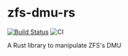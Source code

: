 # zfs-dmu-rs

[![Build Status](https://travis-ci.org/PierreZ/zfs-dmu-rs.svg?branch=master)](https://travis-ci.org/PierreZ/zfs-dmu-rs)
![CI](https://github.com/PierreZ/zfs-dmu-rs/workflows/build/badge.svg)

A Rust library to manipulate ZFS's DMU
